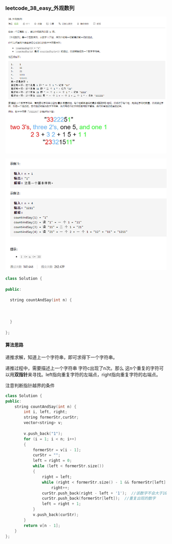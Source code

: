 ### leetcode_38_easy_外观数列

![image-20201209193042548](leetcode_38_easy_外观数列.assets/image-20201209193042548.png)

![image-20201209193059651](leetcode_38_easy_外观数列.assets/image-20201209193059651.png)

```c++
class Solution {

public:

  string countAndSay(int n) {



  }

};
```

#### 算法思路

递推求解，知道上一个字符串，即可求得下一个字符串。

递推过程中，需要描述上一个字符串 字符c出现了n次。那么 这n个重复的字符可以用**双指针**来寻找。left指向重复字符的左端点，right指向重复字符的右端点。

注意判断指针越界的条件

```c++
class Solution {
public:
	string countAndSay(int n) {
		int i, left, right;
		string formerStr,curStr;
		vector<string> v;

		v.push_back("1");
		for (i = 1; i < n; i++)
		{
			formerStr = v[i - 1];
			curStr = "";
			left = right = 0;
			while (left < formerStr.size())
			{
				right = left;
				while (right < formerStr.size() - 1 && formerStr[left] == formerStr[right+1])
					right++;
				curStr.push_back(right - left + '1');  //该数字不会大于10 所以可以这样操作
				curStr.push_back(formerStr[left]);  //重复出现的数字
				left = right + 1;
			}
			v.push_back(curStr);
		}
		return v[n - 1];
	}
};
```

